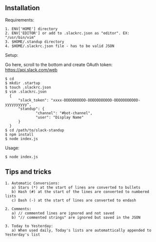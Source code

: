 Installation
------------

Requirements:

    1. ENV['HOME'] directory
    2. ENV['EDITOR'] or add to .slackrc.json as "editor". EX: "/usr/bin/vim"
    3. $HOME/.standup directory
    4. $HOME/.slackrc.json file - has to be valid JSON


Setup:

Go here, scroll to the bottom and create OAuth token:
https://api.slack.com/web

    $ cd
    $ mkdir .startup
    $ touch .slackrc.json
    $ vim .slackrc.json
      {
          "slack_token": "xxxx-DDDDDDDDDD-DDDDDDDDDDD-DDDDDDDDDDD-yyyyyyyyyy",
          "standup": {
                  "channel": "#bot-channel",
                  "user": "Display Name"
          }
      }
    $ cd /path/to/slack-standup
    $ npm install
    $ node index.js


Usage:

    $ node index.js


Tips and tricks
---------------

    1. Automatic Conversions:
       a) Stars (*) at the start of lines are converted to bullets
       b) Hash (#) at the start of the lines are converted to numbered lists
       c) Dash (-) at the start of lines are converted to endash

    2. Comments:
       a) // commented lines are ignored and not saved
       b) "// commented strings" are ignored but saved in the JSON

    3. Today to Yesterday:
       a) When used daily, Today's lists are automattically appended to Yesterday's list

